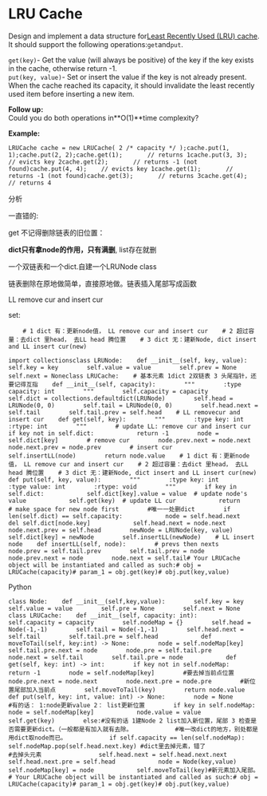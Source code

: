 # LRU Cache

Design and implement a data structure for[Least Recently Used \(LRU\) cache](https://en.wikipedia.org/wiki/Cache_replacement_policies#LRU). It should support the following operations:`get`and`put`.

`get(key)`- Get the value \(will always be positive\) of the key if the key exists in the cache, otherwise return -1.  
`put(key, value)`- Set or insert the value if the key is not already present. When the cache reached its capacity, it should invalidate the least recently used item before inserting a new item.

**Follow up:**  
Could you do both operations in**O\(1\)**time complexity?

**Example:**

```text
LRUCache cache = new LRUCache( 2 /* capacity */ );cache.put(1, 1);cache.put(2, 2);cache.get(1);       // returns 1cache.put(3, 3);    // evicts key 2cache.get(2);       // returns -1 (not found)cache.put(4, 4);    // evicts key 1cache.get(1);       // returns -1 (not found)cache.get(3);       // returns 3cache.get(4);       // returns 4
```

分析

一直错的:

get 不记得删除链表的旧位置：

**dict只有拿node的作用，只有满删**, list存在就删   

一个双链表和一个dict.自建一个LRUNode class

链表删除在原地做简单，直接原地做。链表插入尾部写成函数

 LL remove cur and insert cur

set:

```text
    # 1 dict 有：更新node值， LL remove cur and insert cur    # 2 超过容量：去dict 里head， 去LL head 腾位置    # 3 dict 无：建新Node, dict insert and LL insert cur(new)
```

```text
import collectionsclass LRUNode:    def __init__(self, key, value):        self.key = key        self.value = value        self.prev = None        self.next = Noneclass LRUCache:    # 基本元素 1dict 2双链表 3 头尾指针，还要记得互指    def __init__(self, capacity):        """        :type capacity: int        """        self.capacity = capacity        self.dict = collections.defaultdict(LRUNode)        self.head = LRUNode(0, 0)        self.tail = LRUNode(0, 0)        self.head.next = self.tail        self.tail.prev = self.head    # LL removecur and insert cur    def get(self, key):        """        :type key: int        :rtype: int        """        # update LL: remove cur and insert cur        if key not in self.dict:            return -1        node = self.dict[key]        # remove cur        node.prev.next = node.next        node.next.prev = node.prev        # insert cur        self.insertLL(node)        return node.value    # 1 dict 有：更新node值， LL remove cur and insert cur    # 2 超过容量：去dict 里head， 去LL head 腾位置    # 3 dict 无：建新Node, dict insert and LL insert cur(new)    def put(self, key, value):        """        :type key: int        :type value: int        :rtype: void        """        if key in self.dict:            self.dict[key].value = value  # update node's value            self.get(key)  # update LL cur            return        # make space for new node first        #唯一一处删dict        if len(self.dict) == self.capacity:            node = self.head.next            del self.dict[node.key]            self.head.next = node.next            node.next.prev = self.head        newNode = LRUNode(key, value)        self.dict[key] = newNode        self.insertLL(newNode)    # LL insert node    def insertLL(self, node):        # prevs then nexts        node.prev = self.tail.prev        self.tail.prev = node        node.prev.next = node        node.next = self.tail# Your LRUCache object will be instantiated and called as such:# obj = LRUCache(capacity)# param_1 = obj.get(key)# obj.put(key,value)
```

Python

```text
class Node:    def __init__(self,key,value):        self.key = key        self.value = value        self.pre = None        self.next = None        class LRUCache:    def __init__(self, capacity: int):        self.capacity = capacity        self.nodeMap = {}        self.head = Node(-1,-1)        self.tail = Node(-1,-1)        self.head.next = self.tail        self.tail.pre = self.head            def moveToTail(self, key:int) -> None:        node = self.nodeMap[key]        self.tail.pre.next = node        node.pre = self.tail.pre        node.next = self.tail        self.tail.pre = node            def get(self, key: int) -> int:        if key not in self.nodeMap:            return -1        node = self.nodeMap[key]        #要去掉当前点位置        node.pre.next = node.next        node.next.pre = node.pre        #新位置尾部加入当前点        self.moveToTail(key)        return node.value            def put(self, key: int, value: int) -> None:        node = None        #有的话： 1:node更新value 2： list更新位置        if key in self.nodeMap:                        node = self.nodeMap[key]            node.value = value            self.get(key)        else:#没有的话 1建Node 2 list加入新位置，尾部 3 检查是否需要更新dict。（一般都是有加入就有去除。            #唯一改dict的地方，别处都是用dict取node而已。            if self.capacity == len(self.nodeMap):                self.nodeMap.pop(self.head.next.key) #dict里去掉元素，错了                #去掉头元素                self.head.next = self.head.next.next                self.head.next.pre = self.head            node = Node(key,value)            self.nodeMap[key] = node            self.moveToTail(key)#新元素加入尾部。                # Your LRUCache object will be instantiated and called as such:# obj = LRUCache(capacity)# param_1 = obj.get(key)# obj.put(key,value)
```

